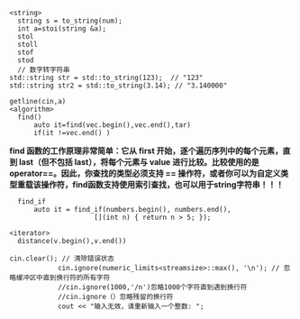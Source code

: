 ```
<string>
  string s = to_string(num);
  int a=stoi(string &a);
  stol
  stoll
  stof
  stod
  // 数字转字符串
std::string str = std::to_string(123);  // "123"
std::string str2 = std::to_string(3.14); // "3.140000"

getline(cin,a)
<algorithm>
  find()
      auto it=find(vec.begin(),vec.end(),tar)
      if(it !=vec.end() )
```
**find 函数的工作原理非常简单：它从 first 开始，逐个遍历序列中的每个元素，直到 last（但不包括 last），将每个元素与 value 进行比较。比较使用的是 operator==。因此，你查找的类型必须支持 == 操作符，或者你可以为自定义类型重载该操作符，find函数支持使用索引查找，也可以用于string字符串！！！**  
```
  find_if
      auto it = find_if(numbers.begin(), numbers.end(), 
                     [](int n) { return n > 5; });

<iterator>
  distance(v.begin(),v.end())
```

```
cin.clear(); // 清除错误状态
            cin.ignore(numeric_limits<streamsize>::max(), '\n'); // 忽略缓冲区中直到换行符的所有字符
            //cin.ignore(1000,'/n')忽略1000个字符直到遇到换行符
            //cin.ignore（）忽略残留的换行符
            cout << "输入无效，请重新输入一个整数: ";
```
